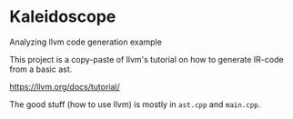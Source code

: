 Kaleidoscope
============

Analyzing llvm code generation example

This project is a copy-paste of llvm's tutorial on how to generate IR-code from
a basic ast.

https://llvm.org/docs/tutorial/

The good stuff (how to use llvm) is mostly in `ast.cpp` and `main.cpp`.
